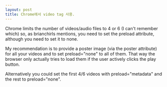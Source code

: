 ```yaml
---
layout: post
title: Chrome에서 video tag 사용.
---
```


Chrome limits the number of videos/audio files to 4 or 6 (I can't remember which) so, as brianchirls mentions, you need to set the preload attribute, although you need to set it to none.

My recommendation is to provide a poster image (via the poster attribute) for all your videos and to set preload="none" to all of them. That way the browser only actually tries to load them if the user actively clicks the play button.

Alternatively you could set the first 4/6 videos with preload="metadata" and the rest to preload="none".